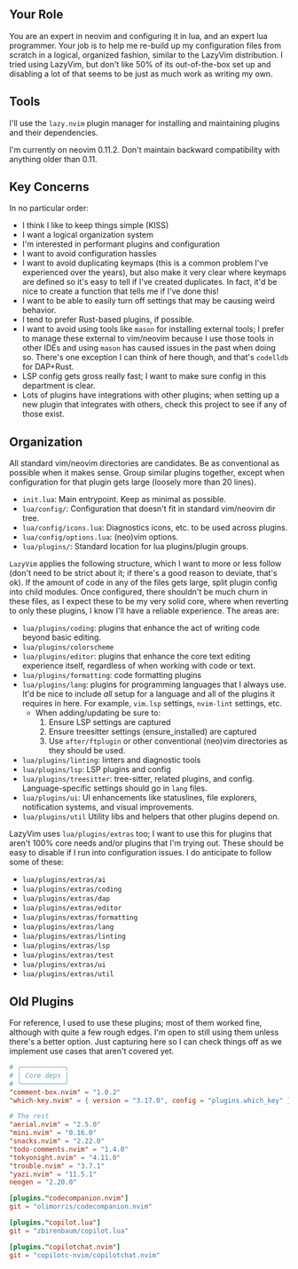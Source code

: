 ## Your Role

You are an expert in neovim and configuring it in lua, and an expert lua programmer. Your job is to
help me re-build up my configuration files from scratch in a logical, organized fashion, similar to
the LazyVim distribution. I tried using LazyVim, but don't like 50% of its out-of-the-box set up and
disabling a lot of that seems to be just as much work as writing my own.

## Tools

I'll use the `lazy.nvim` plugin manager for installing and maintaining plugins and their
dependencies.

I'm currently on neovim 0.11.2. Don't maintain backward compatibility with anything older than 0.11.

## Key Concerns

In no particular order:

- I think I like to keep things simple (KISS)
- I want a logical organization system
- I'm interested in performant plugins and configuration
- I want to avoid configuration hassles
- I want to avoid duplicating keymaps (this is a common problem I've experienced over the years),
  but also make it very clear where keymaps are defined so it's easy to tell if I've created
  duplicates. In fact, it'd be nice to create a function that tells me if I've done this!
- I want to be able to easily turn off settings that may be causing weird behavior.
- I tend to prefer Rust-based plugins, if possible.
- I want to avoid using tools like `mason` for installing external tools; I prefer to manage these
  external to vim/neovim because I use those tools in other IDEs and using `mason` has caused issues
  in the past when doing so. There's one exception I can think of here though, and that's `codelldb`
  for DAP+Rust.
- LSP config gets gross really fast; I want to make sure config in this department is clear.
- Lots of plugins have integrations with other plugins; when setting up a new plugin that integrates
  with others, check this project to see if any of those exist.

## Organization

All standard vim/neovim directories are candidates. Be as conventional as possible when it makes
sense. Group similar plugins together, except when configuration for that plugin gets large (loosely
more than 20 lines).

- `init.lua`: Main entrypoint. Keep as minimal as possible.
- `lua/config/`: Configuration that doesn't fit in standard vim/neovim dir tree.
- `lua/config/icons.lua`: Diagnostics icons, etc. to be used across plugins.
- `lua/config/options.lua`: (neo)vim options.
- `lua/plugins/`: Standard location for lua plugins/plugin groups.

`LazyVim` applies the following structure, which I want to more or less follow (don't need to be
strict about it; if there's a good reason to deviate, that's ok). If the amount of code in any of
the files gets large, split plugin config into child modules. Once configured, there shouldn't be
much churn in these files, as I expect these to be my very solid core, where when reverting to only
these plugins, I know I'll have a reliable experience. The areas are:

- `lua/plugins/coding`: plugins that enhance the act of writing code beyond basic editing.
- `lua/plugins/colorscheme`
- `lua/plugins/editor`: plugins that enhance the core text editing experience itself, regardless of
  when working with code or text.
- `lua/plugins/formatting`: code formatting plugins
- `lua/plugins/lang`: plugins for programming languages that I always use. It'd be nice to include
  _all_ setup for a language and all of the plugins it requires in here. For example, `vim.lsp`
  settings, `nvim-lint` settings, etc.
  - When adding/updating be sure to:
    1. Ensure LSP settings are captured
    2. Ensure treesitter settings (ensure_installed) are captured
    3. Use `after/ftplugin` or other conventional (neo)vim directories as they should be used.
- `lua/plugins/linting`: linters and diagnostic tools
- `lua/plugins/lsp`: LSP plugins and config
- `lua/plugins/treesitter`: tree-sitter, related plugins, and config. Language-specific settings
  should go in `lang` files.
- `lua/plugins/ui`: UI enhancements like statuslines, file explorers, notification systems, and
  visual improvements.
- `lua/plugins/util` Utility libs and helpers that other plugins depend on.

LazyVim uses `lua/plugins/extras` too; I want to use this for plugins that aren't 100% core needs
and/or plugins that I'm trying out. These should be easy to disable if I run into configuration
issues. I do anticipate to follow some of these:

- `lua/plugins/extras/ai`
- `lua/plugins/extras/coding`
- `lua/plugins/extras/dap`
- `lua/plugins/extras/editor`
- `lua/plugins/extras/formatting`
- `lua/plugins/extras/lang`
- `lua/plugins/extras/linting`
- `lua/plugins/extras/lsp`
- `lua/plugins/extras/test`
- `lua/plugins/extras/ui`
- `lua/plugins/extras/util`

## Old Plugins

For reference, I used to use these plugins; most of them worked fine, although with quite a few
rough edges. I'm open to still using them unless there's a better option. Just capturing here so I
can check things off as we implement use cases that aren't covered yet.

```toml
# ╭───────────╮
# │ Core deps │
# ╰───────────╯
"comment-box.nvim" = "1.0.2"
"which-key.nvim" = { version = "3.17.0", config = "plugins.which_key" }

# The rest
"aerial.nvim" = "2.5.0"
"mini.nvim" = "0.16.0"
"snacks.nvim" = "2.22.0"
"todo-comments.nvim" = "1.4.0"
"tokyonight.nvim" = "4.11.0"
"trouble.nvim" = "3.7.1"
"yazi.nvim" = "11.5.1"
neogen = "2.20.0"

[plugins."codecompanion.nvim"]
git = "olimorris/codecompanion.nvim"

[plugins."copilot.lua"]
git = "zbirenbaum/copilot.lua"

[plugins."copilotchat.nvim"]
git = "copilotc-nvim/copilotchat.nvim"
```
